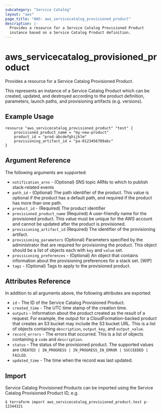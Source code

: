 ```yaml
---
subcategory: "Service Catalog"
layout: "aws"
page_title: "AWS: aws_servicecatalog_provisioned_product"
description: |-
  Provides a resource for a Service Catalog Provisioned Product
  instance based on a Service Catalog Product definition.
---
```


# aws_servicecatalog_provisioned_product

Provides a resource for a Service Catalog Provisioned Product.

This represents an instance of a Service Catalog Product
which can be created, updated, and destroyed according to the product definition,
parameters, launch paths, and provisioning artifacts (e.g. versions).

## Example Usage

```hcl
resource "aws_servicecatalog_provisioned_product" "test" {
    provisioned_product_name = "my-new-product"
    product_id = "prod-abcdefghijklm"
    provisioning_artifact_id = "pa-0123456789abc"
}
```

## Argument Reference

The following arguments are supported:

* `notification_arns` - (Optional) SNS topic ARNs to which to publish stack-related events 
* `path_id` - (Optional) The path identifier of the product. This value is optional if the product has a default path, and required if the product has more than one path.
* `product_id` - (Required) The product identifier
* `provisioned_product_name` (Required) A user-friendly name for the provisioned product. This value must be unique for the AWS account and cannot be updated after the product is provisioned.
* `provisioning_artifact_id` (Required) The identifier of the provisioning artifact.
* `provisioning_parameters` (Optional) Parameters specified by the administrator that are required for provisioning the product. This object should be a list of objects each with `key` and `value` set.
* `provisioning_preferences` - (Optional) An object that contains information about the provisioning preferences for a stack set. [WIP]
* `tags` - (Optional) Tags to apply to the provisioned product.

## Attributes Reference

In addition to all arguments above, the following attributes are exported:

* `id` - The ID of the Service Catalog Provisioned Product.
* `created_time` - The UTC time stamp of the creation time.
* `outputs` - Information about the product created as the result of a request. For example, the output for a CloudFormation-backed product that creates an S3 bucket may include the S3 bucket URL. This is a list of objects containing `description`, `output_key`, and `output_value`. 
* `record_errors` - The errors that occurred. This is a list of objects containing a `code` and `description`.
* `status` -  The status of the provisioned product. The supported values are `CREATED | IN_PROGRESS | IN_PROGRESS_IN_ERROR | SUCCEEDED | FAILED`.
* `updated_time` - The time when the record was last updated.

## Import

Service Catalog Provisioned Products can be imported using the Service Catalog Provisioned Product ID, e.g.

```
$ terraform import aws_servicecatalog_provisioned_product.test p-12344321
```
